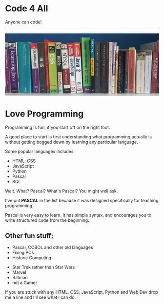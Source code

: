 
# Code 4 All 

<p> Anyone can code!</p>
<hr>

<img src="bookshelf.jpg">

# Love Programming

<p>Programming is fun, if you start off on the right foot.</p>
<p>A good place to start is first understanding what programming actually is without getting bogged down by learning any particular language.</p>

<p>Some popular languages includes:</p>
<ul><li>HTML, CSS</li><li>JavaScript</li><li>Python</li><li>Pascal</li><li>SQL</li></ul>

<p>Wait. What?  Pascal? What's Pascal? You might well ask.</p>
<p>I've put <strong>PASCAL</strong> in the list because it was designed specifically for teaching programming.</p>
<p>Pascal is very easy to learn. It has simple syntax, and encourages you to write structured code from the beginning.</p>

## Other fun stuff;

<ul><li>Pascal, COBOL and other old languages</li><li>Fixing PCs</li><li>Historic Computing</li></ul>
<ul><li>Star Trek rather than Star Wars</li><li>Marvel</li><li>Batman</li><li>not a Gamer</li></ul>


If you are stuck with any HTML, CSS, JavaScript, Python and Web Dev drop me a line and I'll see what I can do.
